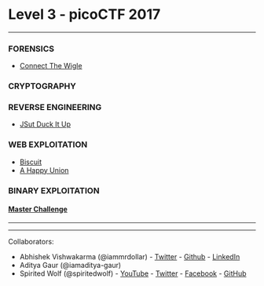 # Level 3 - picoCTF 2017

___

### FORENSICS

 - [Connect The Wigle](./FORENSICS/Connect_the_wingle.md)

### CRYPTOGRAPHY

### REVERSE ENGINEERING

 - [JSut Duck It Up](./REVERSE-ENGINEERING/JSut_Duck_It_Up.md)
 
### WEB EXPLOITATION

 - [Biscuit](./WEB-EXPLOITATION/Biscuit.md)
 - [A Happy Union](./WEB-EXPLOITATION/A-Happy-Union.md)

### BINARY EXPLOITATION

#### [Master Challenge](./Master/readme.md)

___
___

Collaborators:

 - Abhishek Vishwakarma (@iammrdollar) - [Twitter](https://twitter.com/iammrdollar) - [Github](https://github.com/iammrdollar) - [LinkedIn](https://www.linkedin.com/in/iammrdollar)
 - Aditya Gaur (@iamaditya-gaur)
 - Spirited Wolf (@spiritedwolf) - [YouTube](https://www.youtube.com/c/Pentestingwithspirit) - [Twitter](https://twitter.com/Pwsecspirit) - [Facebook](https://www.facebook.com/pentestingwithspirit/) - [GitHub](github.com/spiritedwolf)

